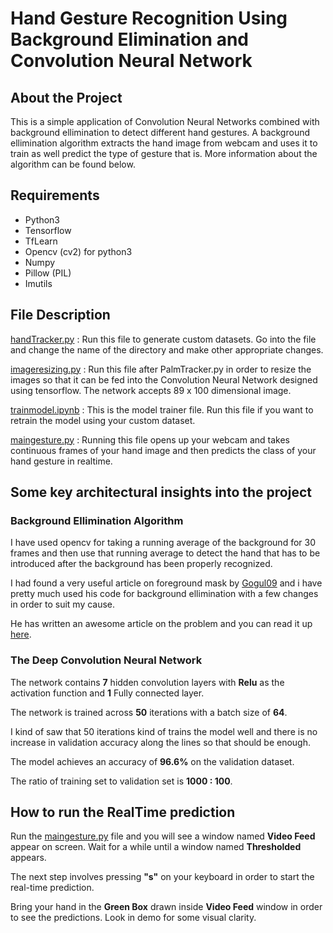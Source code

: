 # Hand Gesture Recognition Using Background Elimination and Convolution Neural Network

## About the Project

This is a simple application of Convolution Neural Networks combined with background ellimination to detect different hand gestures. A background ellimination algorithm extracts the hand image from webcam and uses it to train as well predict the type of gesture that is. More information about the algorithm can be found below.

## Requirements

* Python3
* Tensorflow
* TfLearn
* Opencv (cv2) for python3
* Numpy
* Pillow (PIL)
* Imutils

## File Description

[handTracker.py](https://github.com/RamShankarKumar/Hand-gesture-recognition-with-background-elimination-and-using-convolutinal-neural-network/handTracker.py)  : Run this file to generate custom datasets. Go into the file and change the name of the directory and make other appropriate changes.

[imageresizing.py](https://github.com/RamShankarKumar/Hand-gesture-recognition-with-background-elimination-and-using-convolutinal-neural-network/imageresizing.py) : Run this file after PalmTracker.py in order to resize the images so that it can be fed into the Convolution Neural Network designed using tensorflow. The network accepts 89 x 100 dimensional image.

[trainmodel.ipynb](https://github.com/RamShankarKumar/Hand-gesture-recognition-with-background-elimination-and-using-convolutinal-neural-network/trainmodel.py) : This is the model trainer file. Run this file if you want to retrain the model using your custom dataset.

[maingesture.py](https://github.com/RamShankarKumar/Hand-gesture-recognition-with-background-elimination-and-using-convolutinal-neural-network/maingesture.py) : Running this file opens up your webcam and takes continuous frames of your hand image and then predicts the class of your hand gesture in realtime.

## Some key architectural insights into the project

### Background Ellimination Algorithm

I have used opencv for taking a running average of the background for 30 frames and then use that running average to detect the hand that has to be introduced after the background has been properly recognized.

I had found a very useful article on foreground mask by [Gogul09](https://github.com/Gogul09) and i have pretty much used his code for background ellimination with a few changes in order to suit my cause.

He has written an awesome article on the problem and you can read it up [here](https://gogul09.github.io/software/hand-gesture-recognition-p1).

### The Deep Convolution Neural Network

The network contains **7** hidden convolution layers with **Relu** as the activation function and **1** Fully connected layer.

The network is trained across **50** iterations with a batch size of **64**.

I kind of saw that 50 iterations kind of trains the model well and there is no increase in validation accuracy along the lines so that should be enough.

The model achieves an accuracy of **96.6%** on the validation dataset.

The ratio of training set to validation set is **1000 : 100**.

## How to run the RealTime prediction

Run the [maingesture.py](https://github.com/RamShankarKumar/Hand-gesture-recognition-with-background-elimination-and-using-convolutinal-neural-network/maingesture.py) file and you will see a window named **Video Feed** appear on screen. Wait for a while until a window named **Thresholded** appears.

The next step involves pressing **"s"** on your keyboard in order to start the real-time prediction.

Bring your hand in the **Green Box** drawn inside **Video Feed** window in order to see the predictions.
Look in demo for some visual clarity.


